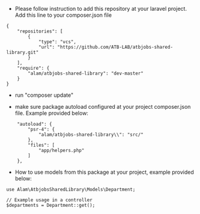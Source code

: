 - Please follow instruction to add this repository at your laravel project.
Add this line to your composer.json file
```
{
    "repositories": [
        {
            "type": "vcs",
            "url": "https://github.com/ATB-LAB/atbjobs-shared-library.git"
        }
    ],
    "require": {
        "alam/atbjobs-shared-library": "dev-master"
    }
}
```
- run "composer update"

- make sure package autoload configured at your project composer.json file. Example provided below:
```
    "autoload": {
        "psr-4": {
            "alam/atbjobs-shared-library\\": "src/"
        },
        "files": [
            "app/helpers.php"
        ]
    },
```
- How to use models from this package at your project, example provided below:
```
use Alam\AtbjobsSharedLibrary\Models\Department;

// Example usage in a controller
$departments = Department::get();
```
